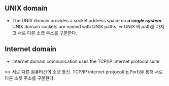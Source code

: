 
## UNIX domain

* The UNIX domain provides a socket address space on ***a single system***. UNIX domain sockets are named with UNIX paths.
=> UNIX 의 path를 가지고 서로 다른 소켓 주소를 구분한다. 

## Internet domain

* Internet domain comnunication uses the TCP/IP internet protocol suite

=> 서로 다른 컴퓨터간의 소켓 통신. TCP/IP internet protocol(ip,Port)을 통해 서로 다른 소켓 주소를 구분한다. <br>


